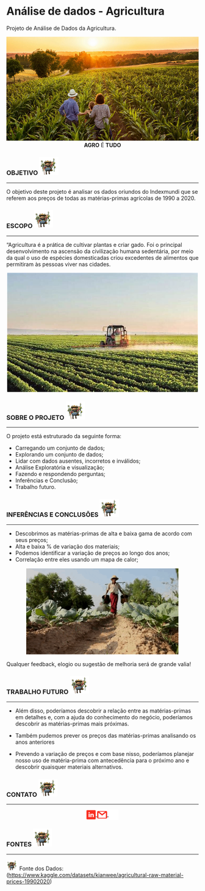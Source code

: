 # Análise de dados - Agricultura
Projeto de Análise de Dados da Agricultura.

<p align= "center">
<img src="https://github.com/Andersonpinaj1/Analise-de-dados-Agricultura/blob/main/a-importancia-da-agricultura-familiar-no-brasil.jpg" min-width="300px" max-width="200px" width="750px" > <br> <b>AGRO</b> É <b>TUDO</b>
</p>
 




### **OBJETIVO** <img width="50px" src="https://github.com/Andersonpinaj1/Analise-de-dados-Agricultura/blob/main/homem-agri.gif" /> 
***
O objetivo deste projeto é analisar os dados oriundos do Indexmundi que se referem aos preços de todas as matérias-primas agrícolas de 1990 a 2020.

### **ESCOPO** <img width="50px" src="https://github.com/Andersonpinaj1/Analise-de-dados-Agricultura/blob/main/homem-agri.gif" /> 
***
 
“Agricultura é a prática de cultivar plantas e criar gado. Foi o principal desenvolvimento na ascensão da civilização humana sedentária, por meio da qual o uso de espécies domesticadas criou excedentes de alimentos que permitiram às pessoas viver nas cidades. 

<p align= "center">
<img <img width="500px" src="https://github.com/Andersonpinaj1/Analise-de-dados-Agricultura/blob/main/Agricultura..jpg" /> 
</p>


 ### **SOBRE O PROJETO** <img width="50px" src="https://github.com/Andersonpinaj1/Analise-de-dados-Agricultura/blob/main/homem-agri.gif" /> 
***

<div align = "left">
O projeto está estruturado da seguinte forma: <br>
 
   * Carregando um conjunto de dados;
   * Explorando um conjunto de dados;
   * Lidar com dados ausentes, incorretos e inválidos;
   * Análise Exploratória e visualização;
   * Fazendo e respondendo perguntas;
   * Inferências e Conclusão;
   * Trabalho futuro.
</div>


### **INFERÊNCIAS E CONCLUSÕES** <img width="50px" src="https://github.com/Andersonpinaj1/Analise-de-dados-Agricultura/blob/main/homem-agri.gif" /> 
***

* Descobrimos as matérias-primas de alta e baixa gama de acordo com seus preços;
* Alta e baixa % de variação dos materiais;
* Podemos identificar a variação de preços ao longo dos anos;
* Correlação entre eles usando um mapa de calor;

<p align= "center">
<img src="https://github.com/Andersonpinaj1/Analise-de-dados-Agricultura/blob/main/deagricultura-6.gif" min-width="500px" max-width="400px" width="400px" >
</p>

<p align= "left">
Qualquer feedback, elogio ou sugestão de melhoria será de grande valia!
</p>


### **TRABALHO FUTURO** <img width="50px" src="https://github.com/Andersonpinaj1/Analise-de-dados-Agricultura/blob/main/homem-agri.gif" /> 
***

* Além disso, poderíamos descobrir a relação entre as matérias-primas em detalhes e, com a ajuda do conhecimento do negócio, poderíamos descobrir as matérias-primas mais
  próximas.

* Também pudemos prever os preços das matérias-primas analisando os anos anteriores
 
* Prevendo a variação de preços e com base nisso, poderíamos planejar nosso uso de matéria-prima com antecedência para o próximo ano e descobrir quaisquer materiais
  alternativos.


### **CONTATO** <img width="50px" src="https://github.com/Andersonpinaj1/Analise-de-dados-Agricultura/blob/main/homem-agri.gif" /> 
***

 <p align="center">
<a  href="https://www.linkedin.com/in/anderson-pina-93955b22a/">
    <img align="center"alt="Junior Torres | Linkedin" width="24px" src="https://github.com/JuniorTorresMTJ/Projeto_DeuPositivo/blob/main/image/linkedin.png" />
  </a>

  <a href="andersonpinajr@gmail.com">
    <img align="center" alt="Junior Torres | Gmail" width="26px" src="https://github.com/JuniorTorresMTJ/Projeto_DeuPositivo/blob/main/image/gmail.png" />
  </a>
  <a href="https://github.com/Andersonpinaj1">
    <img align="center" alt="Junior Torres | Github" width="26px" src="https://github.com/JuniorTorresMTJ/Projeto_DeuPositivo/blob/main/image/github.svg" />
  </a>
 </p>


### **FONTES** <img width="50px" src="https://github.com/Andersonpinaj1/Analise-de-dados-Agricultura/blob/main/homem-agri.gif" /> 
***

<img width="30px" src="https://github.com/Andersonpinaj1/Analise-de-dados-Agricultura/blob/main/homem-agri.gif" /> Fonte dos Dados: (https://www.kaggle.com/datasets/kianwee/agricultural-raw-material-prices-19902020)
